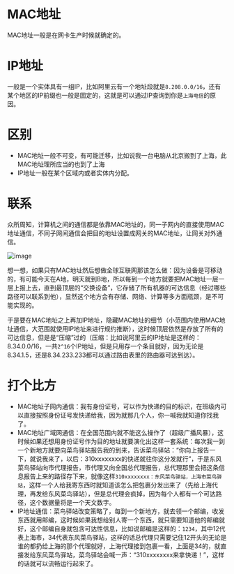 # MAC地址
MAC地址一般是在网卡生产时候就确定的。

# IP地址
一般是一个实体具有一组IP，比如阿里云有一个地址段就是`8.208.0.0/16`，还有某个地区的IP前缀也一般是固定的，这就是可以通过IP查询到你是`上海电信`的原因。

# 区别
- MAC地址一般不可变，有可能迁移，比如说我一台电脑从北京搬到了上海，此MAC地址理所应当的也到了上海
- IP地址一般在某个区域内或者实体内分配。

# 联系
众所周知，计算机之间的通信都是依靠MAC地址的，同一子网内的直接使用MAC地址通信，不同子网间通信会把目的地址设置成网关的MAC地址，让网关对外通信。

![image](https://user-images.githubusercontent.com/56379080/145803829-a8023679-c37c-445a-9d2d-0fbafda0245f.png)

想一想，如果只有MAC地址然后想做全球互联网那该怎么做：因为设备是可移动的，有可能今天在A地，明天就到B地，所以每到一个地方就要把MAC地址一层一层上报上去，直到最顶层的“交换设备”，它存储了所有机器的可达信息（经过哪些路径可以联系到他），显然这个地方会有存储、网络、计算等多方面瓶颈，是不可能实现的。

于是要在MAC地址之上再加IP地址，隐藏MAC地址的细节（小范围内使用MAC地址通信，大范围就使用IP地址来进行规约推断），这时候顶层依然是存放了所有的可达信息，但是是“压缩”过的（压缩：比如说阿里云的IP地址是这样的：8.34.0.0/16，一共`2^16`个IP地址，但是只用存一个条目就好，因为无论是8.34.1.5，还是8.34.233.233都可以通过路由表里的路由器可达到达）。

# 打个比方
- MAC地址子网内通信：我有身份证号，可以作为快递的目的标识，在班级内可以直接按照身份证号发快递给我，因为就那几个人，你一喊我就知道你找我了。
- MAC地址广域网通信：在全国范围内就不能这么操作了（超级广播风暴），这时候如果还想用身份证号作为目的地址就要演化出这样一套系统：每次我一到一个新地方就要向菜鸟驿站报告我的到来，告诉菜鸟驿站：“你向上报告一下，就说我来了，以后：310xxxxxxxx的快递就往你这分发就行”，于是东风菜鸟驿站向市代理报告，市代理又向全国总代理报告，总代理那里会把这条信息报告上来的路径存下来，就像这样`310xxxxxxxx：东风菜鸟驿站，上海市菜鸟驿站`，这样一个人给我寄东西时就知道该怎么把包裹分发出来了（先给上海代理，再发给东风菜鸟驿站），但是总代理会疯掉，因为每个人都有一个可达路径，这个数据量将是一个天文数字。
- IP地址通信：菜鸟驿站改变策略了，每到一个新地方，就去领一个邮编，收发东西就用邮编，这时候如果我想给别人寄一个东西，就只需要知道他的邮编就好，这个邮编自身就包含可达性信息，比如说邮编是这样的：`1234`，其中12代表上海市，34代表东风菜鸟驿站，这样的话总代理只需要记住12开头的无论是谁的都扔给上海的那个代理就好，上海代理接到包裹一看，上面是34的，就直接发给东风菜鸟驿站，菜鸟驿站会喊一声：“310xxxxxxxx来拿快递！”，这样的话就可以流畅运行起来了。
